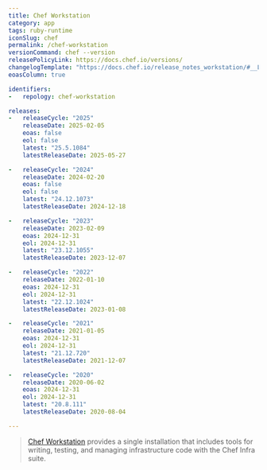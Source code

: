 ```yaml
---
title: Chef Workstation
category: app
tags: ruby-runtime
iconSlug: chef
permalink: /chef-workstation
versionCommand: chef --version
releasePolicyLink: https://docs.chef.io/versions/
changelogTemplate: "https://docs.chef.io/release_notes_workstation/#__LATEST__"
eoasColumn: true

identifiers:
-   repology: chef-workstation

releases:
-   releaseCycle: "2025"
    releaseDate: 2025-02-05
    eoas: false
    eol: false
    latest: "25.5.1084"
    latestReleaseDate: 2025-05-27

-   releaseCycle: "2024"
    releaseDate: 2024-02-20
    eoas: false
    eol: false
    latest: "24.12.1073"
    latestReleaseDate: 2024-12-18

-   releaseCycle: "2023"
    releaseDate: 2023-02-09
    eoas: 2024-12-31
    eol: 2024-12-31
    latest: "23.12.1055"
    latestReleaseDate: 2023-12-07

-   releaseCycle: "2022"
    releaseDate: 2022-01-10
    eoas: 2024-12-31
    eol: 2024-12-31
    latest: "22.12.1024"
    latestReleaseDate: 2023-01-08

-   releaseCycle: "2021"
    releaseDate: 2021-01-05
    eoas: 2024-12-31
    eol: 2024-12-31
    latest: "21.12.720"
    latestReleaseDate: 2021-12-07

-   releaseCycle: "2020"
    releaseDate: 2020-06-02
    eoas: 2024-12-31
    eol: 2024-12-31
    latest: "20.8.111"
    latestReleaseDate: 2020-08-04

---
```


> [Chef Workstation](https://docs.chef.io/workstation/) provides a single installation that includes tools for
> writing, testing, and managing infrastructure code with the Chef Infra suite.
